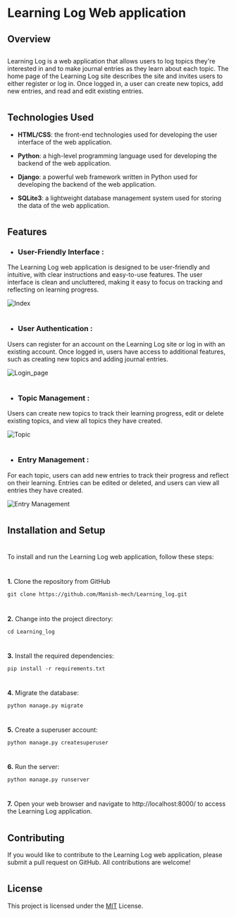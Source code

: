
# Learning Log Web application




## Overview
## 
Learning Log is a web application that allows users to log topics they're interested in and to make journal entries as they learn about each topic. The home page of the Learning Log site describes the site and invites users to either register or log in. Once logged in, a user can create new topics, add new entries, and read and edit existing entries.
#
## Technologies Used

 - **HTML/CSS**: the front-end technologies used for developing the user interface of the web application.

 - **Python**: a high-level programming language used for developing the backend of the web application.

 - **Django**: a powerful web framework written in Python used for developing the backend of the web application.

 - **SQLite3**: a lightweight database management system used for storing the data of the web application.
 #

 
## Features

- ### User-Friendly Interface :

The Learning Log web application is designed to be user-friendly and intuitive, with clear instructions and easy-to-use features. The user interface is clean and uncluttered, making it easy to focus on tracking and reflecting on learning progress.

![Index](https://monkheart.s3.ap-south-1.amazonaws.com/Github/learning_log/Index+page.png)
#

- ### User Authentication :

Users can register for an account on the Learning Log site or log in with an existing account. Once logged in, users have access to additional features, such as creating new topics and adding journal entries.

![Login_page](https://monkheart.s3.ap-south-1.amazonaws.com/Github/learning_log/Login+page.png)
#

- ### Topic Management :

Users can create new topics to track their learning progress, edit or delete existing topics, and view all topics they have created.

![Topic](https://monkheart.s3.ap-south-1.amazonaws.com/Github/learning_log/Topics.png)
#

- ### Entry Management :

For each topic, users can add new entries to track their progress and reflect on their learning. Entries can be edited or deleted, and users can view all entries they have created.

![Entry Management](https://monkheart.s3.ap-south-1.amazonaws.com/Github/learning_log/entry+page.png)
#

## Installation and Setup
#
To install and run the Learning Log web application, follow these steps:
#
**1.** Clone the repository from GitHub

`git clone https://github.com/Manish-mech/Learning_log.git`
#
**2.** Change into the project directory:

`cd Learning_log`
#
**3.** Install the required dependencies:

`pip install -r requirements.txt
`
#
**4.** Migrate the database:

`python manage.py migrate
`
#
**5.** Create a superuser account:

`python manage.py createsuperuser
`
#
**6.** Run the server:

`python manage.py runserver
`
#
**7.** Open your web browser and navigate to http://localhost:8000/ to access the Learning Log application.
#
## Contributing

If you would like to contribute to the Learning Log web application, please submit a pull request on GitHub. All contributions are welcome!
#
## License

This project is licensed under the [MIT](https://choosealicense.com/licenses/mit/) License.

